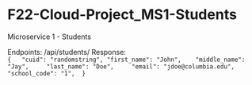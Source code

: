 # F22-Cloud-Project_MS1-Students
Microservice 1 - Students


Endpoints: 
/api/students/<uni> 
Response:  
`{  
  "cuid": "randomstring",
  "first_name": "John",   
  "middle_name": "Jay",    
  "last_name": "Doe",    
  "email": "jdoe@columbia.edu",  
  "school_code": "1", 
}`
